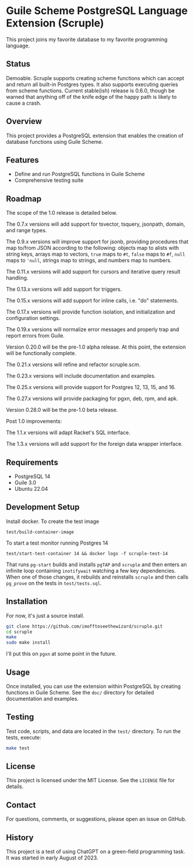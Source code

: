 # Guile Scheme PostgreSQL Language Extension (Scruple)

This project joins my favorite database to my favorite programming
language.

## Status

Demoable. Scruple supports creating scheme functions which can accept
and return all built-in Postgres types. It also supports executing
queries from scheme functions. Current stable(ish) release is 0.6.0,
though be warned that anything off of the knife edge of the happy path
is likely to cause a crash.

## Overview

This project provides a PostgreSQL extension that enables the creation
of database functions using Guile Scheme.

## Features

- Define and run PostgreSQL functions in Guile Scheme
- Comprehensive testing suite

## Roadmap

The scope of the 1.0 release is detailed below.

The 0.7.x versions will add support for tsvector, tsquery, jsonpath,
domain, and range types.

The 0.9.x versions will improve support for jsonb, providing
procedures that map to/from JSON according to the following: objects
map to alists with string keys, arrays map to vectors, `true` maps to
`#t`, `false` maps to `#f`, `null` maps to `'null`, strings map to
strings, and numbers map to numbers.

The 0.11.x versions will add support for cursors and iterative query
result handling.

The 0.13.x versions will add support for triggers.

The 0.15.x versions will add support for inline calls, i.e. "do"
statements.

The 0.17.x versions will provide function isolation, and initialization
and configuration settings.

The 0.19.x versions will normalize error messages and properly trap
and report errors from Guile.

Version 0.20.0 will be the pre-1.0 alpha release. At this point, the
extension will be functionally complete.

The 0.21.x versions will refine and refactor scruple.scm.

The 0.23.x versions will include documentation and examples.

The 0.25.x versions will provide support for Postgres 12, 13, 15, and
16.

The 0.27.x versions will provide packaging for pgxn, deb, rpm, and apk.

Version 0.28.0 will be the pre-1.0 beta release.

Post 1.0 improvements:

The 1.1.x versions will adapt Racket's SQL interface.

The 1.3.x versions will add support for the foreign data wrapper
interface.

## Requirements

- PostgreSQL 14
- Guile 3.0
- Ubuntu 22.04

## Development Setup

Install docker.  To create the test image

    test/build-container-image

To start a test monitor running Postgres 14

    test/start-test-container 14 && docker logs -f scruple-test-14

That runs `pg-start` builds and installs `pgTAP` and `scruple` and
then enters an infinite loop containing `inotifywait` watching a few
key dependencies. When one of those changes, it rebuilds and
reinstalls `scruple` and then calls `pg_prove` on the tests in
`test/tests.sql`.

## Installation

For now, it's just a source install.

```bash
git clone https://github.com/imofftoseethewizard/scruple.git
cd scruple
make
sudo make install
```

I'll put this on `pgxn` at some point in the future.

## Usage

Once installed, you can use the extension within PostgreSQL by
creating functions in Guile Scheme. See the `doc/` directory for
detailed documentation and examples.

## Testing

Test code, scripts, and data are located in the `test/` directory. To
run the tests, execute:

```bash
make test
```

## License

This project is licensed under the MIT License. See the `LICENSE` file for details.

## Contact

For questions, comments, or suggestions, please open an issue on GitHub.

## History

This project is a test of using ChatGPT on a green-field programming
task. It was started in early August of 2023.
